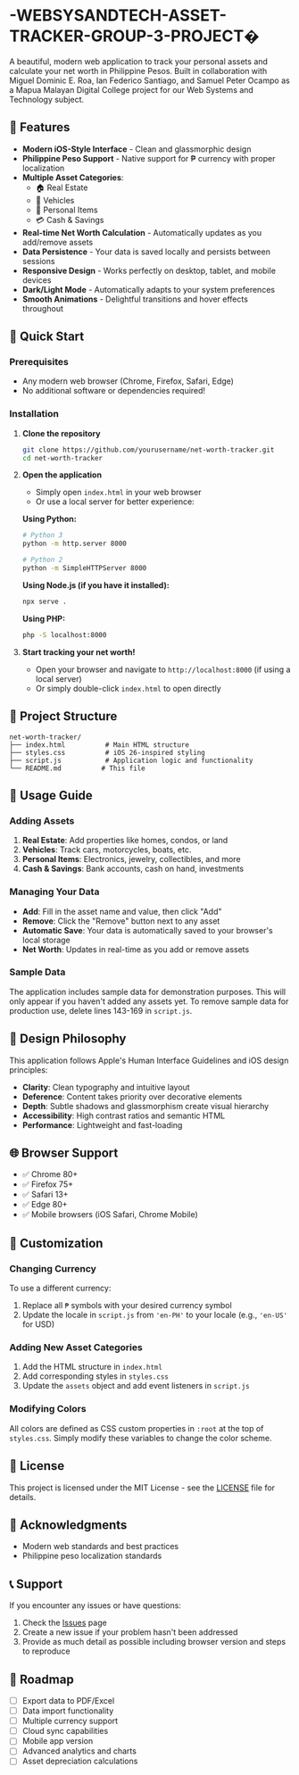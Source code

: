 # -WEBSYSANDTECH-ASSET-TRACKER-GROUP-3-PROJECT�

A beautiful, modern web application to track your personal assets and calculate your net worth in Philippine Pesos. Built in collaboration with Miguel Dominic E. Roa, Ian Federico Santiago, and Samuel Peter Ocampo as a Mapua Malayan Digital College project for our Web Systems and Technology subject.

## 🌟 Features

- **Modern iOS-Style Interface** - Clean and glassmorphic design
- **Philippine Peso Support** - Native support for ₱ currency with proper localization
- **Multiple Asset Categories**:
  - 🏠 Real Estate
  - 🚗 Vehicles 
  - 📱 Personal Items
  - 💳 Cash & Savings
- **Real-time Net Worth Calculation** - Automatically updates as you add/remove assets
- **Data Persistence** - Your data is saved locally and persists between sessions
- **Responsive Design** - Works perfectly on desktop, tablet, and mobile devices
- **Dark/Light Mode** - Automatically adapts to your system preferences
- **Smooth Animations** - Delightful transitions and hover effects throughout

## 🚀 Quick Start

### Prerequisites
- Any modern web browser (Chrome, Firefox, Safari, Edge)
- No additional software or dependencies required!

### Installation

1. **Clone the repository**
   ```bash
   git clone https://github.com/yourusername/net-worth-tracker.git
   cd net-worth-tracker
   ```

2. **Open the application**
   - Simply open `index.html` in your web browser
   - Or use a local server for better experience:
   
   **Using Python:**
   ```bash
   # Python 3
   python -m http.server 8000
   
   # Python 2
   python -m SimpleHTTPServer 8000
   ```
   
   **Using Node.js (if you have it installed):**
   ```bash
   npx serve .
   ```
   
   **Using PHP:**
   ```bash
   php -S localhost:8000
   ```

3. **Start tracking your net worth!**
   - Open your browser and navigate to `http://localhost:8000` (if using a local server)
   - Or simply double-click `index.html` to open directly

## 📁 Project Structure

```
net-worth-tracker/
├── index.html          # Main HTML structure
├── styles.css          # iOS 26-inspired styling
├── script.js           # Application logic and functionality
└── README.md          # This file
```

## 🎯 Usage Guide

### Adding Assets

1. **Real Estate**: Add properties like homes, condos, or land
2. **Vehicles**: Track cars, motorcycles, boats, etc.
3. **Personal Items**: Electronics, jewelry, collectibles, and more
4. **Cash & Savings**: Bank accounts, cash on hand, investments

### Managing Your Data

- **Add**: Fill in the asset name and value, then click "Add"
- **Remove**: Click the "Remove" button next to any asset
- **Automatic Save**: Your data is automatically saved to your browser's local storage
- **Net Worth**: Updates in real-time as you add or remove assets

### Sample Data

The application includes sample data for demonstration purposes. This will only appear if you haven't added any assets yet. To remove sample data for production use, delete lines 143-169 in `script.js`.

## 🎨 Design Philosophy

This application follows Apple's Human Interface Guidelines and iOS design principles:

- **Clarity**: Clean typography and intuitive layout
- **Deference**: Content takes priority over decorative elements  
- **Depth**: Subtle shadows and glassmorphism create visual hierarchy
- **Accessibility**: High contrast ratios and semantic HTML
- **Performance**: Lightweight and fast-loading

## 🌐 Browser Support

- ✅ Chrome 80+
- ✅ Firefox 75+
- ✅ Safari 13+
- ✅ Edge 80+
- ✅ Mobile browsers (iOS Safari, Chrome Mobile)

## 🔧 Customization

### Changing Currency

To use a different currency:
1. Replace all `₱` symbols with your desired currency symbol
2. Update the locale in `script.js` from `'en-PH'` to your locale (e.g., `'en-US'` for USD)

### Adding New Asset Categories

1. Add the HTML structure in `index.html`
2. Add corresponding styles in `styles.css`
3. Update the `assets` object and add event listeners in `script.js`

### Modifying Colors

All colors are defined as CSS custom properties in `:root` at the top of `styles.css`. Simply modify these variables to change the color scheme.

## 📄 License

This project is licensed under the MIT License - see the [LICENSE](LICENSE) file for details.

## 🙏 Acknowledgments

- Modern web standards and best practices
- Philippine peso localization standards

## 📞 Support

If you encounter any issues or have questions:

1. Check the [Issues](https://github.com/yourusername/net-worth-tracker/issues) page
2. Create a new issue if your problem hasn't been addressed
3. Provide as much detail as possible including browser version and steps to reproduce

## 🔮 Roadmap

- [ ] Export data to PDF/Excel
- [ ] Data import functionality
- [ ] Multiple currency support
- [ ] Cloud sync capabilities
- [ ] Mobile app version
- [ ] Advanced analytics and charts
- [ ] Asset depreciation calculations
